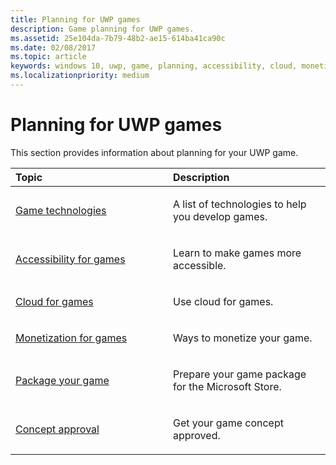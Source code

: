 ```yaml
---
title: Planning for UWP games
description: Game planning for UWP games.
ms.assetid: 25e104da-7b79-48b2-ae15-614ba41ca90c
ms.date: 02/08/2017
ms.topic: article
keywords: windows 10, uwp, game, planning, accessibility, cloud, monetize, package, technology, concept, approval
ms.localizationpriority: medium
---
```

# Planning for UWP games

This section provides information about planning for your UWP game.

<table>
<colgroup>
<col width="50%" />
<col width="50%" />
</colgroup>
<thead>
<tr class="header">
<th align="left">Topic</th>
<th align="left">Description</th>
</tr>
</thead>
<tbody>
<tr class="odd">
<td align="left"><p><a href="game-development-platform-guide.md">Game technologies</a></p></td>
<td align="left"><p>A list of technologies to help you develop games.</p></td>
</tr>
<tr class="even">
<td align="left"><p><a href="accessibility-for-games.md">Accessibility for games</a></p></td>
<td align="left"><p>Learn to make games more accessible.</p></td>
</tr>
<tr class="odd">
<td align="left"><p><a href="cloud-for-games.md">Cloud for games</a></p></td>
<td align="left"><p>Use cloud for games.</p></td>
</tr>
<tr class="even">
<td align="left"><p><a href="monetization-for-games.md">Monetization for games</a></p></td>
<td align="left"><p>Ways to monetize your game.</p></td>
</tr>
<tr class="odd">
<td align="left"><p><a href="package-your-windows-store-directx-game.md">Package your game</a></p></td>
<td align="left"><p>Prepare your game package for the Microsoft Store.</p></td>
</tr>
<tr class="even">
<td align="left"><p><a href="concept-approval.md">Concept approval</a></p></td>
<td align="left"><p>Get your game concept approved.</p></td>
</tr>
</tbody>
</table>
 

 

 





